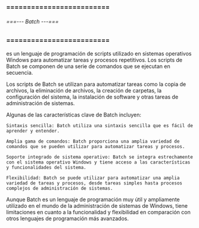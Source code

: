 ### ========================= ###
###### ===--- Batch ---=== ######
### ========================= ###

[](Batch) es un lenguaje de programación de scripts utilizado en sistemas operativos Windows para automatizar tareas y procesos repetitivos. Los scripts de Batch se componen de una serie de comandos que se ejecutan en secuencia.

Los scripts de Batch se utilizan para automatizar tareas como la copia de archivos, la eliminación de archivos, la creación de carpetas, la configuración del sistema, la instalación de software y otras tareas de administración de sistemas.

Algunas de las características clave de Batch incluyen:

	Sintaxis sencilla: Batch utiliza una sintaxis sencilla que es fácil de aprender y entender.

	Amplia gama de comandos: Batch proporciona una amplia variedad de comandos que se pueden utilizar para automatizar tareas y procesos.

	Soporte integrado de sistema operativo: Batch se integra estrechamente con el sistema operativo Windows y tiene acceso a las características y funcionalidades del sistema.

	Flexibilidad: Batch se puede utilizar para automatizar una amplia variedad de tareas y procesos, desde tareas simples hasta procesos complejos de administración de sistemas.

Aunque Batch es un lenguaje de programación muy útil y ampliamente utilizado en el mundo de la administración de sistemas de Windows, tiene limitaciones en cuanto a la funcionalidad y flexibilidad en comparación con otros lenguajes de programación más avanzados.